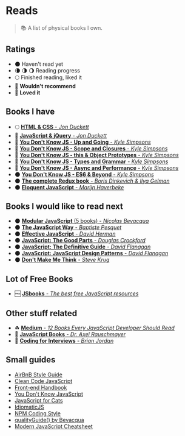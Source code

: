 # Reads

> :books: A list of physical books I own.

## Ratings

- 🌑 Haven't read yet
- 🌘 🌗 🌖 Reading progress
- 🌕 Finished reading, liked it
- 🌝 **Wouldn't recommend**
- 🌟 **Loved it**

## Books I have 

- 🌕 [<b>HTML & CSS</b> - <i>Jon Duckett</i>](https://goo.gl/YGwA6y)
- 🌟 [<b>JavaScript & jQuery</b> - <i>Jon Duckett</i>](https://goo.gl/U2Evse)
- 🌟 [<b>You Don't Know JS - Up and Going</b> -  <i>Kyle Simpsons</i>](https://goo.gl/dsVt9t)
- 🌟 [<b>You Don't Know JS - Scope and Closures</b> -  <i>Kyle Simpsons</i>](https://goo.gl/92UEXq)
- 🌟 [<b>You Don't Know JS - this & Object Prototypes</b> -  <i>Kyle Simpsons</i>](https://goo.gl/Rpv7sr)
- 🌟 [<b>You Don't Know JS - Types and Grammar</b> -  <i>Kyle Simpsons</i>](https://goo.gl/scgKgk)
- 🌟 [<b>You Don't Know JS - Async and Performance</b> -  <i>Kyle Simpsons</i>](https://goo.gl/RMzTzK)
- 🌑 [<b>You Don't Know JS - ES6 & Beyond</b> -  <i>Kyle Simpsons</i>](https://goo.gl/pYjtv9)
- 🌑 [<b>The complete Redux book</b> -  <i>Boris Dinkevich & Ilya Gelman</i>](https://goo.gl/WmyULy)
- 🌑 [<b>Eloquent JavaScript</b> - <i>Marijn Haverbeke</i>](https://goo.gl/IHFH67)

## Books I would like to read next

- 🌑 [<b>Modular JavaScript</b> (5 books) - <i>Nicolas Bevacqua</i>](https://goo.gl/04ferO)
- 🌑 [<b>The JavaScript Way</b> - <i>Baptiste Pesquet</i>](https://goo.gl/JG3sHg)
- 🌑 [<b>Effective JavaScript</b> - <i>David Herman</i>](http://effectivejs.com)
- 🌑 [<b>JavaScript: The Good Parts</b> - <i>Douglas Crockford</i>](https://goo.gl/hKes2L)
- 🌑 [<b>JavaScript: The Definitive Guide</b> - <i>David Flanagan</i>](https://goo.gl/zsa06r)
- 🌑 [<b>JavaScript: JavaScript Design Patterns</b> - <i>David Flanagan</i>](https://goo.gl/2AsIwc)
- 🌑 [<b>Don't Make Me Think</b> - <i>Steve Krug</i>](https://goo.gl/rrIw0v)

## Lot of Free Books

- 🆓 [<b>JSbooks</b> - <i>The best free JavaScript resources</i>](http://jsbooks.revolunet.com)

## Other stuff related

- ☘ [<b>Medium</b> - <i>12 Books Every JavaScript Developer Should Read</i>](https://medium.com/javascript-scene/12-books-every-javascript-developer-should-read-9da76157fb3#.3z9dzgjn9)
- 📖 [<b>JavaScript Books</b> - <i>Dr. Axel Rauschmayer</i>](http://exploringjs.com)
- 📖 [<b>Coding for Interviews</b> - <i>Brian Jordan</i>](http://codingforinterviews.com/books)

## Small guides

* [AirBnB Style Guide](https://github.com/airbnb/javascript)
* [Clean Code JavaScript](https://github.com/ryanmcdermott/clean-code-javascript)
* [Front-end Handbook](https://github.com/FrontendMasters/front-end-handbook-2017)
* [You Don't Know JavaScript](https://github.com/getify/You-Dont-Know-JS)
* [JavaScript for Cats](http://jsforcats.com)
* [IdiomaticJS](https://github.com/rwaldron/idiomatic.js)
* [NPM Coding Style](https://docs.npmjs.com/misc/coding-style)
* [qualityGuide() by Bevacqua](https://github.com/bevacqua/js)
* [Modern JavaScript Cheatsheet](https://github.com/mbeaudru/modern-js-cheatsheet)
